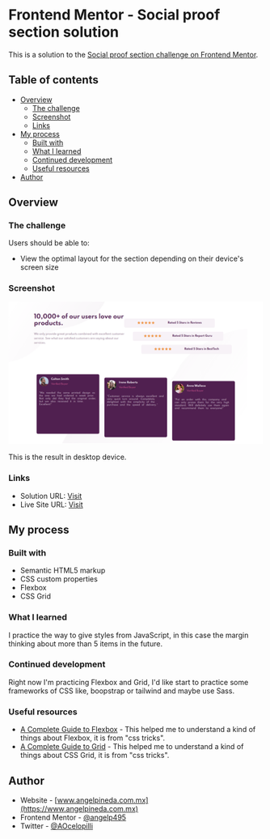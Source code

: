 # Frontend Mentor - Social proof section solution

This is a solution to the [Social proof section challenge on Frontend Mentor](https://www.frontendmentor.io/challenges/social-proof-section-6e0qTv_bA).

## Table of contents

- [Overview](#overview)
  - [The challenge](#the-challenge)
  - [Screenshot](#screenshot)
  - [Links](#links)
- [My process](#my-process)
  - [Built with](#built-with)
  - [What I learned](#what-i-learned)
  - [Continued development](#continued-development)
  - [Useful resources](#useful-resources)
- [Author](#author)


## Overview

### The challenge

Users should be able to:

- View the optimal layout for the section depending on their device's screen size

### Screenshot

![](images/socialProofSection.png)

This is the result in desktop device.

### Links

- Solution URL: [Visit]()
- Live Site URL: [Visit](https://aocelopilli.github.io/FrontendMentor-SocialProof/)

## My process

### Built with

- Semantic HTML5 markup
- CSS custom properties
- Flexbox
- CSS Grid

### What I learned

I practice the way to give styles from JavaScript, in this case the margin thinking about more than 5 items in the future.

### Continued development

Right now I'm practicing Flexbox and Grid, I'd like start to practice some frameworks of CSS like, boopstrap or tailwind and maybe use Sass. 

### Useful resources

- [A Complete Guide to Flexbox](https://css-tricks.com/snippets/css/a-guide-to-flexbox/) - This helped me to understand a kind of things about Flexbox, it is from "css tricks".
- [A Complete Guide to Grid](https://css-tricks.com/snippets/css/complete-guide-grid/) - This helped me to understand a kind of things about CSS Grid, it is from "css tricks".


## Author

+ Website - [www.angelpineda.com.mx](https://www.angelpineda.com.mx)
+ Frontend Mentor - [@angelp495](https://www.frontendmentor.io/profile/angelp495)
+ Twitter - [@AOcelopilli](https://twitter.com/AOcelopilli)




